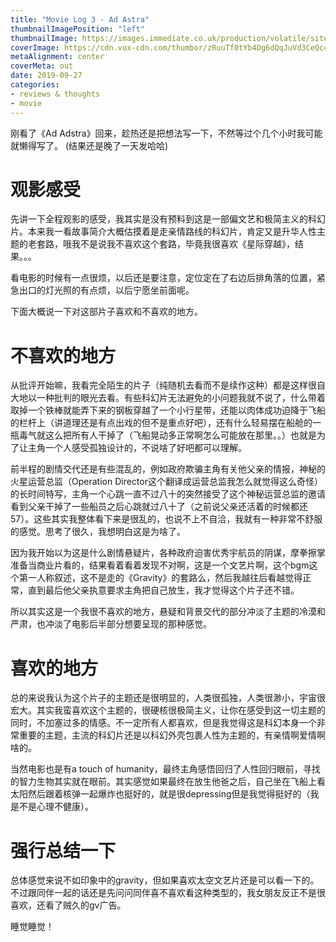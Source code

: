 ```yaml
---
title: "Movie Log 3 - Ad Astra"
thumbnailImagePosition: "left"
thumbnailImage: https://images.immediate.co.uk/production/volatile/sites/3/2019/07/ad-astra-posters-33cbbb8.png?quality=90&lb=620,413&background=white
coverImage: https://cdn.vox-cdn.com/thumbor/zRuuTf0tYb4Og6dQqJuVd3CeQc4=/0x0:4096x1716/1200x675/filters:focal(2020x459:2674x1113)/cdn.vox-cdn.com/uploads/chorus_image/image/65286939/ad_astra_AD_ASTRA_IMG_2_rgb.0.jpg
metaAlignment: center
coverMeta: out
date: 2019-09-27
categories:
- reviews & thoughts
- movie
---
```


刚看了《Ad Adstra》回来，趁热还是把想法写一下，不然等过个几个小时我可能就懒得写了。
(结果还是晚了一天发哈哈)
<!--more-->

# 观影感受

先讲一下全程观影的感受，我其实是没有预料到这是一部偏文艺和极简主义的科幻片。本来我一看故事简介大概估摸着是走亲情路线的科幻片，肯定又是升华人性主题的老套路，哦我不是说我不喜欢这个套路，毕竟我很喜欢《星际穿越》，结果。。。

看电影的时候有一点很烦，以后还是要注意，定位定在了右边后排角落的位置，紧急出口的灯光照的有点烦，以后宁愿坐前面呢。

下面大概说一下对这部片子喜欢和不喜欢的地方。

# 不喜欢的地方
从批评开始嘛，我看完全陌生的片子（纯随机去看而不是续作这种）都是这样很自大地以一种批判的眼光去看。有些科幻片无法避免的小问题我就不说了，什么带着取掉一个铁棒就能弄下来的钢板穿越了一个小行星带，还能以肉体成功迫降于飞船的栏杆上（讲道理还是有点出戏的但不是重点好吧），还有什么轻易摆在船舱的一瓶毒气就这么把所有人干掉了（飞船晃动多正常啊怎么可能放在那里。。）也就是为了让主角一个人感受孤独设计的，不说啥了好吧都可以理解。

前半程的剧情交代还是有些混乱的，例如政府欺骗主角有关他父亲的情报，神秘的火星运营总监（Operation Director这个翻译成运营总监我怎么就觉得这么奇怪）的长时间特写，主角一个心跳一直不过八十的突然接受了这个神秘运营总监的邀请看到父亲干掉了一些船员之后心跳就过八十了（之前说父亲还活着的时候都还57）。这些其实我整体看下来是很乱的，也说不上不自洽，我就有一种非常不舒服的感觉。思考了很久，我想明白这是为啥了。

因为我开始以为这是什么剧情悬疑片，各种政府迫害优秀宇航员的阴谋，摩拳擦掌准备当商业片看的，结果看着看着发现不对啊，这是一个文艺片啊，这个bgm这个第一人称叙述，这不是走的《Gravity》的套路么，然后我越往后看越觉得正常，直到最后他父亲执意要求主角把自己放生，我才觉得这个片子还不错。

所以其实这是一个我很不喜欢的地方，悬疑和背景交代的部分冲淡了主题的冷漠和严肃，也冲淡了电影后半部分想要呈现的那种感觉。

# 喜欢的地方
总的来说我认为这个片子的主题还是很明显的，人类很孤独，人类很渺小，宇宙很宏大。其实我蛮喜欢这个主题的，很硬核很极简主义，让你在感受到这一切主题的同时，不加塞过多的情感。不一定所有人都喜欢，但是我觉得这是科幻本身一个非常重要的主题，主流的科幻片还是以科幻外壳包裹人性为主题的，有亲情啊爱情啊啥的。

当然电影也是有a touch of humanity，最终主角感悟回归了人性回归眼前，寻找的智力生物其实就在眼前。其实感觉如果最终在放生他爸之后，自己坐在飞船上看太阳然后跟着核弹一起爆炸也挺好的，就是很depressing但是我觉得挺好的（我是不是心理不健康）。


# 强行总结一下
总体感觉来说不如印象中的gravity，但如果喜欢太空文艺片还是可以看一下的。不过跟同伴一起的话还是先问问同伴喜不喜欢看这种类型的，我女朋友反正不是很喜欢，还看了贼久的gv广告。

睡觉睡觉！